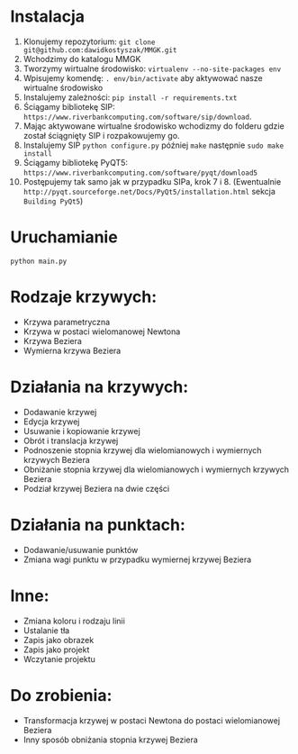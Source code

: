 # Instalacja
1. Klonujemy repozytorium: `git clone git@github.com:dawidkostyszak/MMGK.git`
2. Wchodzimy do katalogu MMGK
3. Tworzymy wirtualne środowisko: `virtualenv --no-site-packages env`
4. Wpisujemy komendę: `. env/bin/activate` aby aktywować nasze wirtualne środowisko
5. Instalujemy zależności: `pip install -r requirements.txt`
6. Ściągamy bibliotekę SIP: `https://www.riverbankcomputing.com/software/sip/download`.
7. Mając aktywowane wirtualne środowisko wchodizmy do folderu gdzie został ściągnięty SIP i rozpakowujemy go.
8. Instalujemy SIP `python configure.py` później `make` następnie `sudo make install`
9. Ściągamy bibliotekę PyQT5: `https://www.riverbankcomputing.com/software/pyqt/download5`
10. Postępujemy tak samo jak w przypadku SIPa, krok 7 i 8. (Ewentualnie `http://pyqt.sourceforge.net/Docs/PyQt5/installation.html` sekcja `Building PyQt5`)

# Uruchamianie
`python main.py`

# Rodzaje krzywych:
- Krzywa parametryczna
- Krzywa w postaci wielomanowej Newtona
- Krzywa Beziera
- Wymierna krzywa Beziera

# Działania na krzywych:
- Dodawanie krzywej
- Edycja krzywej
- Usuwanie i kopiowanie krzywej
- Obrót i translacja krzywej
- Podnoszenie stopnia krzywej dla wielomianowych i wymiernych krzywych Beziera
- Obniżanie stopnia krzywej dla wielomianowych i wymiernych krzywych Beziera
- Podział krzywej Beziera na dwie części

# Działania na punktach:
- Dodawanie/usuwanie punktów
- Zmiana wagi punktu w przypadku wymiernej krzywej Beziera

# Inne:
- Zmiana koloru i rodzaju linii
- Ustalanie tła
- Zapis jako obrazek
- Zapis jako projekt
- Wczytanie projektu

# Do zrobienia:
- Transformacja krzywej w postaci Newtona do postaci wielomianowej Beziera
- Inny sposób obniżania stopnia krzywej Beziera
